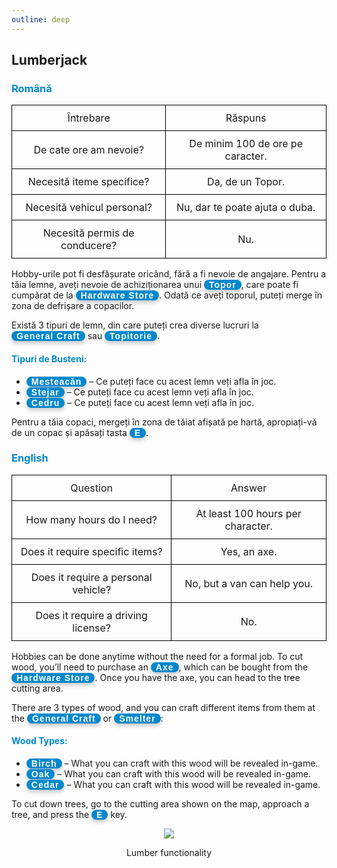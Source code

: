```yaml
---
outline: deep
---
```

<style scoped>
  .button-p {
      display: inline-block;
      padding: 0px 8px;
      background-color: #0088CC; 
      color: white;              
      border-radius: 8px;       
      font-family: 'Arial', sans-serif;
      font-weight: bold;        
      box-shadow: 0 4px 6px rgba(0, 0, 0, 0.2); 
      font-size: 14px;
      letter-spacing: 1px;
  }

  table {
      width: 100%;
      border-collapse: collapse;
  }

  td {
      border: 1px solid black;
      padding: 10px;
      text-align: center;
  }

  .image-row {
      display: flex;
      justify-content: center; 
  }

  .image-row img {
      margin: 0 5px; 
      width: 50px; 
      height: 50px;
  }
</style>

## Lumberjack

### <span style="color: #0088CC">Română</span>

<table>
    <tr>
        <td>Întrebare</td>
        <td>Răspuns</td>
    </tr>
    <tr>
        <td>De cate ore am nevoie?</td>
        <td>De minim 100 de ore pe caracter.</td>
    </tr>
    <tr>
        <td>Necesită iteme specifice?</td>
        <td>Da, de un Topor.</td>
    </tr>
    <tr>
        <td>Necesită vehicul personal?</td>
        <td>Nu, dar te poate ajuta o duba.</td>
    </tr>
    <tr>
        <td>Necesită permis de conducere?</td>
        <td>Nu.</td>
    </tr>
</table> 

Hobby-urile pot fi desfășurate oricând, fără a fi nevoie de angajare.
Pentru a tăia lemne, aveți nevoie de achiziționarea unui <span class="button-p">Topor</span>, care poate fi cumpărat de la <span class="button-p">Hardware Store</span>.
Odată ce aveți toporul, puteți merge în zona de defrișare a copacilor.

Există 3 tipuri de lemn, din care puteți crea diverse lucruri la <span class="button-p">General Craft</span> sau <span class="button-p">Topitorie</span>.
#### <span style="color: #0088CC">Tipuri de Busteni:</span>
- <span class="button-p">Mesteacăn</span> – Ce puteți face cu acest lemn veți afla în joc.
- <span class="button-p">Stejar</span> – Ce puteți face cu acest lemn veți afla în joc.
- <span class="button-p">Cedru</span> – Ce puteți face cu acest lemn veți afla în joc.

Pentru a tăia copaci, mergeți în zona de tăiat afișată pe hartă, apropiați-vă de un copac și apăsați tasta <span class="button-p">E</span>.




### <span style="color: #0088CC">English</span>
<table>
    <tr>
        <td>Question</td>
        <td>Answer</td>
    </tr>
    <tr>
        <td>How many hours do I need?</td>
        <td>At least 100 hours per character.</td>
    </tr>
    <tr>
        <td>Does it require specific items?</td>
        <td>Yes, an axe.</td>
    </tr>
    <tr>
        <td>Does it require a personal vehicle?</td>
        <td>No, but a van can help you.</td>
    </tr>
    <tr>
        <td>Does it require a driving license?</td>
        <td>No.</td>
    </tr>
</table>

Hobbies can be done anytime without the need for a formal job.
To cut wood, you’ll need to purchase an <span class="button-p">Axe</span>, which can be bought from the <span class="button-p">Hardware Store</span>.
Once you have the axe, you can head to the tree cutting area.

There are 3 types of wood, and you can craft different items from them at the <span class="button-p">General Craft</span> or <span class="button-p">Smelter</span>:
#### <span style="color: #0088CC">Wood Types:</span>
- <span style="fontsize: 5px"><span class="button-p">Birch</span> – What you can craft with this wood will be revealed in-game.</span>
- <span class="button-p">Oak</span> – What you can craft with this wood will be revealed in-game.
- <span class="button-p">Cedar</span> – What you can craft with this wood will be revealed in-game.

To cut down trees, go to the cutting area shown on the map, approach a tree, and press the <span class="button-p">E</span> key.

<p align="center"><img src="https://v.b-zone.ro/images/wiki/lumberjack.gif"/></p>
<p style="text-align: center">Lumber functionality</p>
